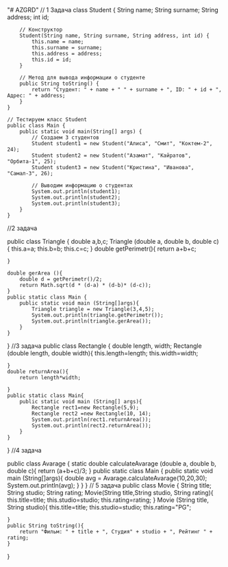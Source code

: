 "# AZGRD"
// 1 Задача
class Student {
String name;
String surname;
String address;
int id;

        // Конструктор
        Student(String name, String surname, String address, int id) {
            this.name = name;
            this.surname = surname;
            this.address = address;
            this.id = id;
        }

        // Метод для вывода информации о студенте
        public String toString() {
            return "Студент: " + name + " " + surname + ", ID: " + id + ", Адрес: " + address;
        }
    }

    // Тестируем класс Student
    public class Main {
        public static void main(String[] args) {
            // Создаем 3 студентов
            Student student1 = new Student("Алиса", "Смит", "Коктем-2", 24);
            Student student2 = new Student("Азамат", "Кайратов", "Орбита-1", 25);
            Student student3 = new Student("Кристина", "Иванова", "Самал-3", 26);

            // Выводим информацию о студентах
            System.out.println(student1);
            System.out.println(student2);
            System.out.println(student3);
        }
    }
//2 задача

public class Triangle {
double a,b,c;
Triangle (double a, double b, double c) {
this.a=a;
this.b=b;
this.c=c;
}
double getPerimetr(){
return  a+b+c;

    }

    double gerArea (){
        double d = getPerimetr()/2;
        return Math.sqrt(d * (d-a) * (d-b)* (d-c));
    }
    public static class Main {
        public static void main (String[]args){
            Triangle triangle = new Triangle(3,4,5);
            System.out.println(triangle.getPerimetr());
            System.out.println(triangle.gerArea());
        }
    }
}
 //3 задача
public class Rectangle {
double length, width;
Rectangle (double length, double width){
this.length=length;
this.width=width;

    }
    double returnArea(){
        return length*width;

    }
    public static class Main{
        public static void main (String[] args){
            Rectangle rect1=new Rectangle(5,9);
            Rectangle rect2 =new Rectangle(10, 14);
            System.out.println(rect1.returnArea());
            System.out.println(rect2.returnArea());
        }
    }
}
//4 задача

public class Avarage {
static double calculateAvarage (double a, double b, double c){
return (a+b+c)/3;
}
public static class Main {
public static void main (String[]args){
double avg = Avarage.calculateAvarage(10,20,30);
System.out.println(avg);
}
}
}
// 5 задача
public class Movie {
String title;
String studio;
String rating;
Movie(String title,String studio, String rating){
this.title=title;
this.studio=studio;
this.rating=rating;
}
Movie (String title, String studio){
this.title=title;
this.studio=studio;
this.rating="PG";

    }
    public String toString(){
        return "Фильм: " + title + ", Студия" + studio + ", Рейтинг " + rating;
    }
}

